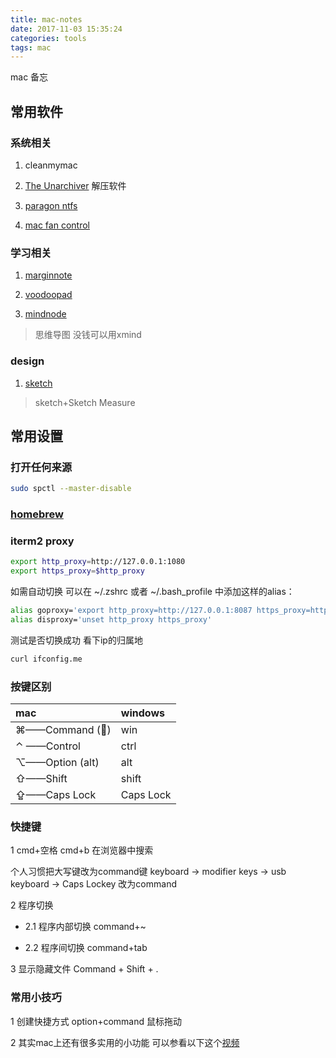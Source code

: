 ```yaml
---
title: mac-notes
date: 2017-11-03 15:35:24
categories: tools
tags: mac
---
```

mac 备忘
<!--more-->

## 常用软件

### 系统相关

1. cleanmymac

1. [The Unarchiver](https://theunarchiver.com)
 解压软件

1. [paragon ntfs](https://china.paragon-software.com/home-mac/ntfs-for-mac/)

1. [mac fan control](https://www.crystalidea.com/macs-fan-control)

### 学习相关

1. [marginnote](https://marginnote.com/?lang=zh-hans)

2. [voodoopad](https://www.primatelabs.com/)

3. [mindnode](https://mindnode.com/)

>思维导图 没钱可以用xmind

### design

1. [sketch](https://www.sketchapp.com/)

> sketch+Sketch Measure

## 常用设置

### 打开任何来源

```bash
sudo spctl --master-disable
```

### [homebrew](https://brew.sh/)

### iterm2 proxy

```bash
export http_proxy=http://127.0.0.1:1080
export https_proxy=$http_proxy
```

如需自动切换
可以在 ~/.zshrc 或者 ~/.bash_profile 中添加这样的alias：

```bash
alias goproxy='export http_proxy=http://127.0.0.1:8087 https_proxy=http://127.0.0.1:8087'
alias disproxy='unset http_proxy https_proxy'
```

测试是否切换成功 看下ip的归属地

```bash
curl ifconfig.me
```

### 按键区别

| mac             | windows   |
|:----------------|:----------|
| ⌘——Command ()  | win       |
| ⌃ ——Control     | ctrl      |
| ⌥——Option (alt) | alt       |
| ⇧——Shift        | shift     |
| ⇪——Caps Lock    | Caps Lock |

### 快捷键

1 cmd+空格 cmd+b 在浏览器中搜索

个人习惯把大写键改为command键
keyboard -> modifier keys -> usb keyboard -> Caps Lockey 改为command

2 程序切换

- 2.1 程序内部切换 command+~

- 2.2 程序间切换 command+tab

3 显示隐藏文件
Command + Shift + .

### 常用小技巧

1 创建快捷方式
option+command 鼠标拖动

2 其实mac上还有很多实用的小功能 可以参看以下这个[视频](https://www.bilibili.com/video/av23430954)
